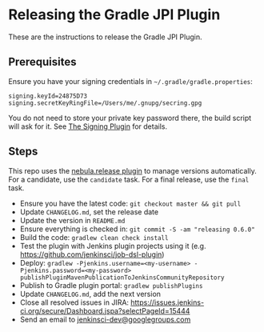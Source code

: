 Releasing the Gradle JPI Plugin
===============================

These are the instructions to release the Gradle JPI Plugin.


Prerequisites
-------------

Ensure you have your signing credentials in `~/.gradle/gradle.properties`:

    signing.keyId=24875D73
    signing.secretKeyRingFile=/Users/me/.gnupg/secring.gpg

You do not need to store your private key password there, the build script will ask for it. See
[The Signing Plugin](https://www.gradle.org/docs/current/userguide/signing_plugin.html) for details.


Steps
-----

This repo uses the [nebula.release plugin][nebula.release] to manage versions automatically.
For a candidate, use the `candidate` task.
For a final release, use the `final` task.

* Ensure you have the latest code: `git checkout master && git pull`
* Update `CHANGELOG.md`, set the release date
* Update the version in `README.md`
* Ensure everything is checked in: `git commit -S -am "releasing 0.6.0"`
* Build the code: `gradlew clean check install`
* Test the plugin with Jenkins plugin projects using it (e.g. https://github.com/jenkinsci/job-dsl-plugin)
* Deploy: `gradlew -Pjenkins.username=<my-username> -Pjenkins.password=<my-password> publishPluginMavenPublicationToJenkinsCommunityRepository`
* Publish to Gradle plugin portal: `gradlew publishPlugins`
* Update `CHANGELOG.md`, add the next version
* Close all resolved issues in JIRA: https://issues.jenkins-ci.org/secure/Dashboard.jspa?selectPageId=15444
* Send an email to jenkinsci-dev@googlegroups.com

[nebula.release]: https://github.com/nebula-plugins/nebula-release-plugin

